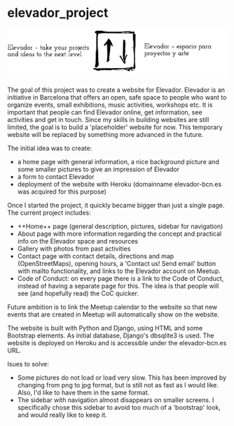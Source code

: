 # elevador_project

![Elevador logo](https://github.com/Jethet/elevador_project/blob/master/placeholder/static/images/elevador_logo.jpg)

The goal of this project was to create a website for Elevador. Elevador is an initiative in Barcelona that offers an open, safe space to people who want to organize events, small exhibitions, music activities, workshops etc. It is important that people can find Elevador online, get information, see activities and get in touch. Since my skills in building websites are still limited, the goal is to build a 'placeholder' website for now. This temporary website will be replaced by something more advanced in the future.

The initial idea was to create:

* a home page with general information, a nice background picture and some smaller pictures to give an impression of Elevador
* a form to contact Elevador
* deployment of the website with Heroku (domainname elevador-bcn.es was acquired for this purpose)

Once I started the project, it quickly became bigger than just a single page. The current project includes:

* ++Home++ page (general description, pictures, sidebar for navigation)
* About page with more information regarding the concept and practical info on the Elevador space and resources
* Gallery with photos from past activities
* Contact page with contact details, directions and map (OpenStreetMaps), opening hours, a 'Contact us! Send email' button with mailto functionality, and links to the Elevador account on Meetup.
* Code of Conduct: on every page there is a link to the Code of Conduct, instead of having a separate page for this. The idea is that people will see (and hopefully read) the CoC quicker.

Future ambition is to link the Meetup calendar to the website so that new events that are created in Meetup will automatically show on the website.

The website is built with Python and Django, using HTML and some Bootstrap elements. As initial database, Django's dbsqlite3 is used. The website is deployed on Heroku and is accessible under the elevador-bcn.es URL.

Isues to solve: 
* Some pictures do not load or load very slow. This has been improved by changing from png to jpg format, but is still not as fast as I would like. Also, I'd like to have them in the same format.
* The sidebar with navigation almost disappears on smaller screens. I specifically chose this sidebar to avoid too much of a 'bootstrap' look, and would really like to keep it. 

